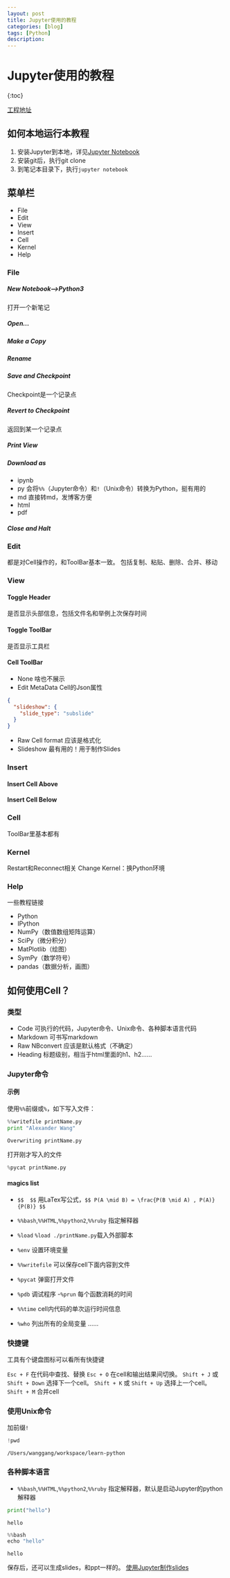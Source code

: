 ```yaml
---
layout: post
title: Jupyter使用的教程
categories: [blog]
tags: [Python]
description: 
---
```


# Jupyter使用的教程

{:toc}

[工程地址](https://github.com/AlexanderWangsgithub/Jupyter_Quick_Start)

## 如何本地运行本教程

1. 安装Jupyter到本地，详见[Jupyter Notebook](https://alexanderwangsgithub.github.io/blog/Jupyter_notebook.html)
2. 安装git后，执行git clone 
3. 到笔记本目录下，执行`jupyter notebook`

## 菜单栏
- File
- Edit
- View
- Insert
- Cell
- Kernel
- Help

### File
##### New Notebook-->Python3 
打开一个新笔记
##### Open...
##### Make a Copy
##### Rename
##### Save and Checkpoint
Checkpoint是一个记录点
##### Revert to Checkpoint
返回到某一个记录点
##### Print View
##### Download as
- ipynb
- py
  会将`%%`（Jupyter命令）和`!`（Unix命令）转换为Python，挺有用的
- md
  直接转md，发博客方便
- html
- pdf

##### Close and Halt

### Edit
都是对Cell操作的，和ToolBar基本一致。
包括复制、粘贴、删除、合并、移动

### View
#### Toggle Header
是否显示头部信息，包括文件名和举例上次保存时间
#### Toggle ToolBar
是否显示工具栏
#### Cell ToolBar
- None
  啥也不展示
- Edit MetaData
  Cell的Json属性
```json
{
  "slideshow": {
    "slide_type": "subslide"
  }
}
```
- Raw Cell format
  应该是格式化
- Slideshow
  最有用的！用于制作Slides

### Insert
#### Insert Cell Above
#### Insert Cell Below

### Cell
ToolBar里基本都有

### Kernel
Restart和Reconnect相关
Change Kernel：换Python环境

### Help
一些教程链接
- Python
- IPython
- NumPy（数值数组矩阵运算）
- SciPy（微分积分）
- MatPlotlib（绘图）
- SymPy（数学符号）
- pandas（数据分析，画图）

## 如何使用Cell？

### 类型
- Code 
  可执行的代码，Jupyter命令、Unix命令、各种脚本语言代码
- Markdown
  可书写markdown
- Raw NBconvert
  应该是默认格式（不确定）
- Heading
  标题级别，相当于html里面的h1、h2……

### Jupyter命令
#### 示例
使用`%%`前缀或`%`，如下写入文件：


```python
%%writefile printName.py
print "Alexander Wang"
```

    Overwriting printName.py


打开刚才写入的文件


```python
%pycat printName.py
```

#### magics list
- `$$  $$` 
  用LaTex写公式，`$$ P(A \mid B) = \frac{P(B \mid A) , P(A)}{P(B)} $$`
- `%%bash`,`%%HTML`,`%%python2`,`%%ruby`
  指定解释器
- `%load`
  `%load ./printName.py`载入外部脚本

- `%env` 
  设置环境变量
- `%%writefile` 
  可以保存cell下面内容到文件
- `%pycat` 
  弹窗打开文件
- `%pdb` 
  调试程序
  -`%prun` 
  每个函数消耗的时间
- `%%time` 
  cell内代码的单次运行时间信息
- `%who` 
  列出所有的全局变量
  ……

### 快捷键
工具有个键盘图标可以看所有快捷键

`Esc + F` 在代码中查找、替换
`Esc + O` 在cell和输出结果间切换。
`Shift + J` 或 `Shift + Down` 选择下一个cell。
`Shift + K` 或 `Shift + Up` 选择上一个cell。
`Shift + M` 合并cell

### 使用Unix命令
加前缀`!`


```python
!pwd
```

    /Users/wanggang/workspace/learn-python


### 各种脚本语言
- `%%bash`,`%%HTML`,`%%python2`,`%%ruby`
  指定解释器，默认是启动Jupyter的python解释器


```python
print("hello")
```

    hello



```python
%%bash
echo "hello"
```

    hello


保存后，还可以生成slides，和ppt一样的。
[使用Jupyter制作slides](https://alexanderwangsgithub.github.io/blog/Jupyter-slides.html)

